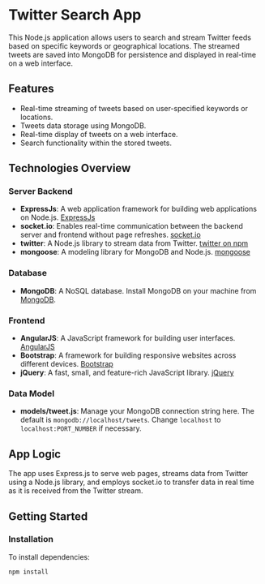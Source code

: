 # Twitter Search App

This Node.js application allows users to search and stream Twitter feeds based on specific keywords or geographical locations. The streamed tweets are saved into MongoDB for persistence and displayed in real-time on a web interface.

## Features

- Real-time streaming of tweets based on user-specified keywords or locations.
- Tweets data storage using MongoDB.
- Real-time display of tweets on a web interface.
- Search functionality within the stored tweets.

## Technologies Overview

### Server Backend
- **ExpressJs**: A web application framework for building web applications on Node.js. [ExpressJs](http://expressjs.com/)
- **socket.io**: Enables real-time communication between the backend server and frontend without page refreshes. [socket.io](http://socket.io/)
- **twitter**: A Node.js library to stream data from Twitter. [twitter on npm](https://www.npmjs.com/package/twitter)
- **mongoose**: A modeling library for MongoDB and Node.js. [mongoose](http://mongoosejs.com/)

### Database
- **MongoDB**: A NoSQL database. Install MongoDB on your machine from [MongoDB](https://www.mongodb.org/).

### Frontend
- **AngularJS**: A JavaScript framework for building user interfaces. [AngularJS](https://angularjs.org/)
- **Bootstrap**: A framework for building responsive websites across different devices. [Bootstrap](https://getbootstrap.com/)
- **jQuery**: A fast, small, and feature-rich JavaScript library. [jQuery](https://jquery.com/)

### Data Model
- **models/tweet.js**: Manage your MongoDB connection string here. The default is `mongodb://localhost/tweets`. Change `localhost` to `localhost:PORT_NUMBER` if necessary.

## App Logic
The app uses Express.js to serve web pages, streams data from Twitter using a Node.js library, and employs socket.io to transfer data in real time as it is received from the Twitter stream.

## Getting Started

### Installation
To install dependencies:
```bash
npm install

